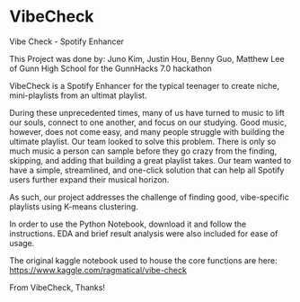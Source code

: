 # VibeCheck
Vibe Check - Spotify Enhancer

This Project was done by: Juno Kim, Justin Hou, Benny Guo, Matthew Lee of Gunn High School for the GunnHacks 7.0 hackathon

VibeCheck is a Spotify Enhancer for the typical teenager to create niche, mini-playlists from an ultimat playlist.

During these unprecedented times, many of us have turned to music to lift our souls, connect to one another, and focus on our studying. 
Good music, however, does not come easy, and many people struggle with building the ultimate playlist. Our team looked to solve this problem. 
There is only so much music a person can sample before they go crazy from the finding, skipping, and adding that building a great playlist takes. 
Our team wanted to have a simple, streamlined, and one-click solution that can help all Spotify users further expand their musical horizon. 

As such, our project addresses the challenge of finding good, vibe-specific playlists using K-means clustering. 

In order to use the Python Notebook, download it and follow the instructions. EDA and brief result analysis were also included for ease of usage.

The original kaggle notebook used to house the core functions are here: https://www.kaggle.com/ragmatical/vibe-check

From VibeCheck,
Thanks!
